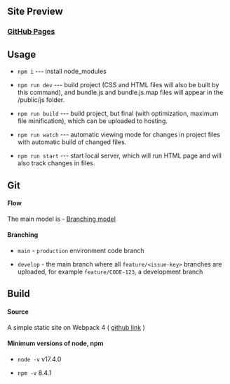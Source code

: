
## Site Preview
### [GitHub Pages](https://ashuksu.github.io/runes/public/)


## Usage

* `npm i` --- install node_modules

* `npm run dev` --- build project (CSS and HTML files will also be built by this command), and bundle.js and bundle.js.map files will appear in the /public/js folder.

* `npm run build` --- build project, but final (with optimization, maximum file minification), which can be uploaded to hosting.

* `npm run watch` --- automatic viewing mode for changes in project files with automatic build of changed files.

* `npm run start` --- start local server, which will run HTML page and will also track changes in files.


## Git

#### Flow

The main model is - [Branching model](https://nvie.com/posts/a-successful-git-branching-model)

#### Branching

* `main` - `production` environment code branch

* `develop` - the main branch where all `feature/<issue-key>` branches are uploaded, for example `feature/CODE-123`, a development branch


## Build

#### Source

A simple static site on Webpack 4 ( [github link](https://github.com/Harrix/static-site-webpack-habr) )

#### Minimum versions of node, npm

* `node -v` v17.4.0

* `npm -v` 8.4.1
